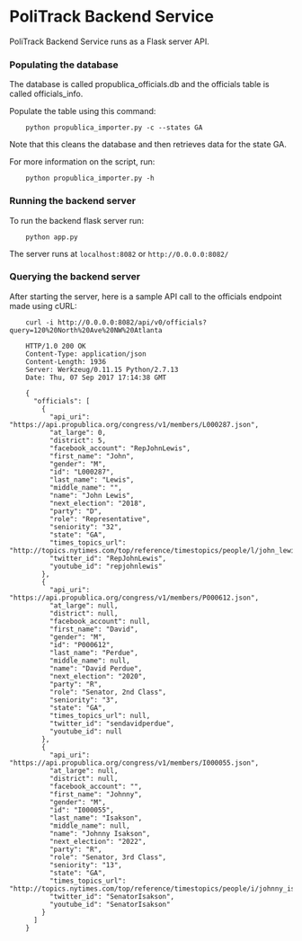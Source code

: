 # PoliTrack Backend Service

PoliTrack Backend Service runs as a Flask server API.

### Populating the database
The database is called propublica_officials.db and the officials table is called officials_info.

Populate the table using this command:
```
    python propublica_importer.py -c --states GA
```
Note that this cleans the database and then retrieves data for the state GA.

For more information on the script, run:
```
    python propublica_importer.py -h
```

### Running the backend server
To run the backend flask server run:
```
    python app.py
```
The server runs at `localhost:8082` or `http://0.0.0.0:8082/`

### Querying the backend server

After starting the server, here is a sample API call to the officials endpoint made using cURL:
```
    curl -i http://0.0.0.0:8082/api/v0/officials?query=120%20North%20Ave%20NW%20Atlanta

    HTTP/1.0 200 OK
    Content-Type: application/json
    Content-Length: 1936
    Server: Werkzeug/0.11.15 Python/2.7.13
    Date: Thu, 07 Sep 2017 17:14:38 GMT

    {
      "officials": [
        {
          "api_uri": "https://api.propublica.org/congress/v1/members/L000287.json",
          "at_large": 0,
          "district": 5,
          "facebook_account": "RepJohnLewis",
          "first_name": "John",
          "gender": "M",
          "id": "L000287",
          "last_name": "Lewis",
          "middle_name": "",
          "name": "John Lewis",
          "next_election": "2018",
          "party": "D",
          "role": "Representative",
          "seniority": "32",
          "state": "GA",
          "times_topics_url": "http://topics.nytimes.com/top/reference/timestopics/people/l/john_lewis/index.html",
          "twitter_id": "RepJohnLewis",
          "youtube_id": "repjohnlewis"
        },
        {
          "api_uri": "https://api.propublica.org/congress/v1/members/P000612.json",
          "at_large": null,
          "district": null,
          "facebook_account": null,
          "first_name": "David",
          "gender": "M",
          "id": "P000612",
          "last_name": "Perdue",
          "middle_name": null,
          "name": "David Perdue",
          "next_election": "2020",
          "party": "R",
          "role": "Senator, 2nd Class",
          "seniority": "3",
          "state": "GA",
          "times_topics_url": null,
          "twitter_id": "sendavidperdue",
          "youtube_id": null
        },
        {
          "api_uri": "https://api.propublica.org/congress/v1/members/I000055.json",
          "at_large": null,
          "district": null,
          "facebook_account": "",
          "first_name": "Johnny",
          "gender": "M",
          "id": "I000055",
          "last_name": "Isakson",
          "middle_name": null,
          "name": "Johnny Isakson",
          "next_election": "2022",
          "party": "R",
          "role": "Senator, 3rd Class",
          "seniority": "13",
          "state": "GA",
          "times_topics_url": "http://topics.nytimes.com/top/reference/timestopics/people/i/johnny_isakson/index.html",
          "twitter_id": "SenatorIsakson",
          "youtube_id": "SenatorIsakson"
        }
      ]
    }
```

